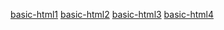 [basic-html1](http://codepen.io/kierstonhill/pen/Jdvjme)
[basic-html2](http://codepen.io/kierstonhill/pen/XbqWoq)
[basic-html3](http://codepen.io/kierstonhill/pen/NqMWXN)
[basic-html4](http://codepen.io/kierstonhill/pen/pJVvVO)
